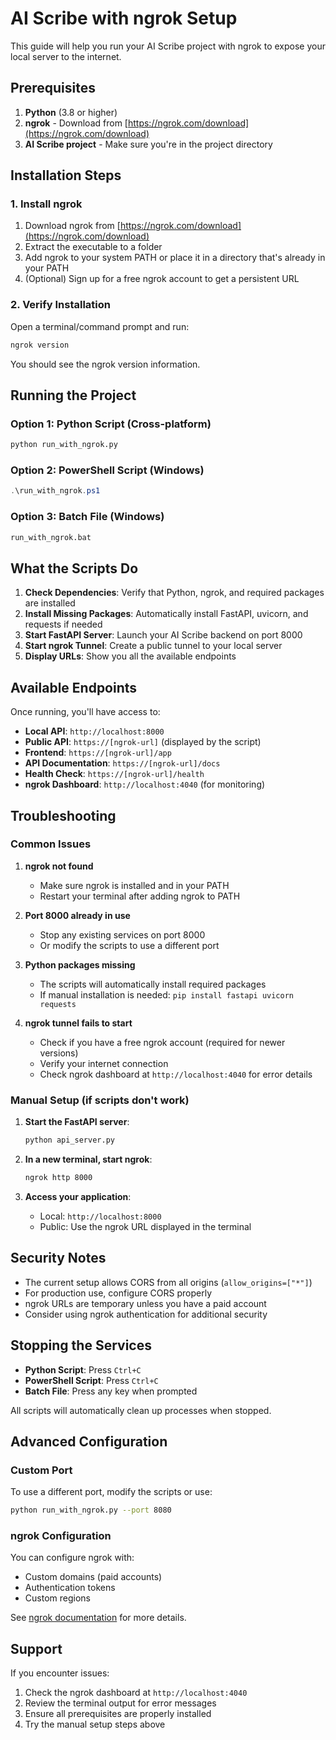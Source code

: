 # AI Scribe with ngrok Setup

This guide will help you run your AI Scribe project with ngrok to expose your local server to the internet.

## Prerequisites

1. **Python** (3.8 or higher)
2. **ngrok** - Download from [https://ngrok.com/download](https://ngrok.com/download)
3. **AI Scribe project** - Make sure you're in the project directory

## Installation Steps

### 1. Install ngrok

1. Download ngrok from [https://ngrok.com/download](https://ngrok.com/download)
2. Extract the executable to a folder
3. Add ngrok to your system PATH or place it in a directory that's already in your PATH
4. (Optional) Sign up for a free ngrok account to get a persistent URL

### 2. Verify Installation

Open a terminal/command prompt and run:
```bash
ngrok version
```

You should see the ngrok version information.

## Running the Project

### Option 1: Python Script (Cross-platform)

```bash
python run_with_ngrok.py
```

### Option 2: PowerShell Script (Windows)

```powershell
.\run_with_ngrok.ps1
```

### Option 3: Batch File (Windows)

```cmd
run_with_ngrok.bat
```

## What the Scripts Do

1. **Check Dependencies**: Verify that Python, ngrok, and required packages are installed
2. **Install Missing Packages**: Automatically install FastAPI, uvicorn, and requests if needed
3. **Start FastAPI Server**: Launch your AI Scribe backend on port 8000
4. **Start ngrok Tunnel**: Create a public tunnel to your local server
5. **Display URLs**: Show you all the available endpoints

## Available Endpoints

Once running, you'll have access to:

- **Local API**: `http://localhost:8000`
- **Public API**: `https://[ngrok-url]` (displayed by the script)
- **Frontend**: `https://[ngrok-url]/app`
- **API Documentation**: `https://[ngrok-url]/docs`
- **Health Check**: `https://[ngrok-url]/health`
- **ngrok Dashboard**: `http://localhost:4040` (for monitoring)

## Troubleshooting

### Common Issues

1. **ngrok not found**
   - Make sure ngrok is installed and in your PATH
   - Restart your terminal after adding ngrok to PATH

2. **Port 8000 already in use**
   - Stop any existing services on port 8000
   - Or modify the scripts to use a different port

3. **Python packages missing**
   - The scripts will automatically install required packages
   - If manual installation is needed: `pip install fastapi uvicorn requests`

4. **ngrok tunnel fails to start**
   - Check if you have a free ngrok account (required for newer versions)
   - Verify your internet connection
   - Check ngrok dashboard at `http://localhost:4040` for error details

### Manual Setup (if scripts don't work)

1. **Start the FastAPI server**:
   ```bash
   python api_server.py
   ```

2. **In a new terminal, start ngrok**:
   ```bash
   ngrok http 8000
   ```

3. **Access your application**:
   - Local: `http://localhost:8000`
   - Public: Use the ngrok URL displayed in the terminal

## Security Notes

- The current setup allows CORS from all origins (`allow_origins=["*"]`)
- For production use, configure CORS properly
- ngrok URLs are temporary unless you have a paid account
- Consider using ngrok authentication for additional security

## Stopping the Services

- **Python Script**: Press `Ctrl+C`
- **PowerShell Script**: Press `Ctrl+C`
- **Batch File**: Press any key when prompted

All scripts will automatically clean up processes when stopped.

## Advanced Configuration

### Custom Port

To use a different port, modify the scripts or use:

```bash
python run_with_ngrok.py --port 8080
```

### ngrok Configuration

You can configure ngrok with:
- Custom domains (paid accounts)
- Authentication tokens
- Custom regions

See [ngrok documentation](https://ngrok.com/docs) for more details.

## Support

If you encounter issues:

1. Check the ngrok dashboard at `http://localhost:4040`
2. Review the terminal output for error messages
3. Ensure all prerequisites are properly installed
4. Try the manual setup steps above 
